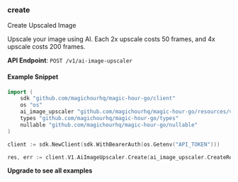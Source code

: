 
### create <a name="create"></a>
Create Upscaled Image

Upscale your image using AI. Each 2x upscale costs 50 frames, and 4x upscale costs 200 frames.

**API Endpoint**: `POST /v1/ai-image-upscaler`

#### Example Snippet

```go
import (
	sdk "github.com/magichourhq/magic-hour-go/client"
	os "os"
	ai_image_upscaler "github.com/magichourhq/magic-hour-go/resources/v1/ai_image_upscaler"
	types "github.com/magichourhq/magic-hour-go/types"
	nullable "github.com/magichourhq/magic-hour-go/nullable"
)

client := sdk.NewClient(sdk.WithBearerAuth(os.Getenv("API_TOKEN")))

res, err := client.V1.AiImageUpscaler.Create(ai_image_upscaler.CreateRequest { Data: types.PostV1AiImageUpscalerBody { Assets: types.PostV1AiImageUpscalerBodyAssets { ImageFilePath: "image/id/1234.png" }, Name: nullable.NewValue("Image Upscaler image"), ScaleFactor: 123.45, Style: types.PostV1AiImageUpscalerBodyStyle { Enhancement: types.PostV1AiImageUpscalerBodyStyleEnhancementEnumBalanced, Prompt: nullable.NewValue("string") } } })
```

**Upgrade to see all examples**
